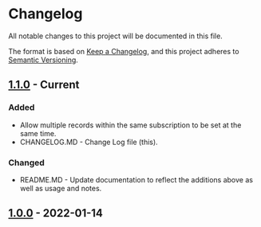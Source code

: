 # Changelog
All notable changes to this project will be documented in this file.

The format is based on [Keep a Changelog](https://keepachangelog.com/en/1.0.0/),
and this project adheres to [Semantic Versioning](https://semver.org/spec/v2.0.0.html).

## [1.1.0](https://github.com/TechJosh/AzureDynamicDNS/compare/1.0.0...1.1.0) - Current
### Added
 - Allow multiple records within the same subscription to be set at the same time.
 - CHANGELOG.MD - Change Log file (this).

### Changed
 - README.MD - Update documentation to reflect the additions above as well as usage and notes.

## [1.0.0](https://github.com/TechJosh/AzureDynamicDNS/releases/tag/1.0.0) - 2022-01-14